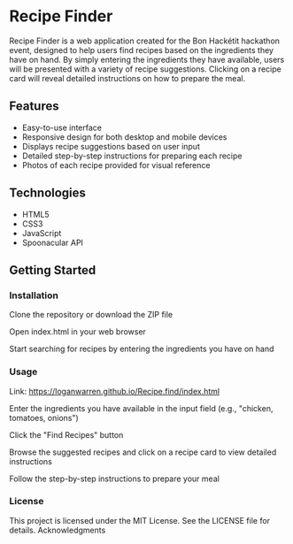 # Recipe Finder

Recipe Finder is a web application created for the Bon Hackétit hackathon event, designed to help users find recipes based on the ingredients they have on hand. By simply entering the ingredients they have available, users will be presented with a variety of recipe suggestions. Clicking on a recipe card will reveal detailed instructions on how to prepare the meal.
## Features

- Easy-to-use interface
- Responsive design for both desktop and mobile devices
- Displays recipe suggestions based on user input
- Detailed step-by-step instructions for preparing each recipe
- Photos of each recipe provided for visual reference

## Technologies

- HTML5
- CSS3
- JavaScript
- Spoonacular API

## Getting Started
### Installation

Clone the repository or download the ZIP file

Open index.html in your web browser

Start searching for recipes by entering the ingredients you have on hand

### Usage

Link: https://loganwarren.github.io/Recipe.find/index.html 

Enter the ingredients you have available in the input field (e.g., "chicken, tomatoes, onions")

Click the "Find Recipes" button

Browse the suggested recipes and click on a recipe card to view detailed instructions

Follow the step-by-step instructions to prepare your meal

### License

This project is licensed under the MIT License. See the LICENSE file for details.
Acknowledgments
